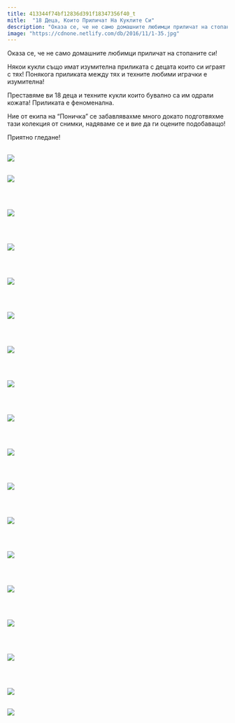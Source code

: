 ```yaml
---
title: 413344f74bf12836d391f18347356f40_t
mitle:  "18 Деца, Които Приличат На Куклите Си"
description: "Оказа се, че не само домашните любимци приличат на стопаните си! Някои кукли също имат изумителна приликата с децата които си играят с тях! Понякога приликата между"
image: "https://cdnone.netlify.com/db/2016/11/1-35.jpg"
---
```


 <p>Оказа се, че не само домашните любимци приличат на стопаните си!</p>      <p>Някои кукли също имат изумителна приликата с децата които си играят с тях! Понякога приликата между тях и техните любими играчки е изумителна!</p> <p>Преставяме ви 18 деца и техните кукли които бувално са им одрали кожата! Приликата е феноменална.</p> <p>Ние от екипа на “Поничка” се забавлявахме много докато подготвяхме тази колекция от снимки, надяваме се и вие да ги оцените подобаващо!</p>      <p>Приятно гледане!</p> <p> <br/><img src="https://cdnone.netlify.com/db/2016/11/1-35.jpg"/><br/></p>  <p> <br/><img src="https://cdnone.netlify.com/db/2016/11/2-17.jpg"/><br/></p> <p> </p>      <p> <br/><img src="https://cdnone.netlify.com/db/2016/11/3-26.jpg"/><br/></p> <p> </p> <p> <br/><img src="https://cdnone.netlify.com/db/2016/11/4-26.jpg"/><br/></p> <p> </p> <p> <br/><img src="https://cdnone.netlify.com/db/2016/11/6-21.jpg"/><br/></p> <p> </p>      <p> <br/><img src="https://cdnone.netlify.com/db/2016/11/5-22.jpg"/><br/></p> <p> </p> <p> <br/><img src="https://cdnone.netlify.com/db/2016/11/7-22.jpg"/><br/></p> <p> </p>      <p> <br/><img src="https://cdnone.netlify.com/db/2016/11/8-17.jpg"/><br/></p> <p> </p> <p> <br/><img src="https://cdnone.netlify.com/db/2016/11/9-17.jpg"/><br/></p> <p> </p> <p> <br/><img src="https://cdnone.netlify.com/db/2016/11/10-20.jpg"/><br/></p> <p> </p> <p> <br/><img src="https://cdnone.netlify.com/db/2016/11/11-16.jpg"/><br/></p> <p> </p> <p> <br/><img src="https://cdnone.netlify.com/db/2016/11/12-15.jpg"/><br/></p> <p> </p> <p> <br/><img src="https://cdnone.netlify.com/db/2016/11/13-11.jpg"/><br/></p> <p> </p> <p> <br/><img src="https://cdnone.netlify.com/db/2016/11/15-10.jpg"/><br/></p> <p> </p> <p> <br/><img src="https://cdnone.netlify.com/db/2016/11/14-11.jpg"/><br/></p> <p> </p> <p> <br/><img src="https://cdnone.netlify.com/db/2016/11/16-11.jpg"/><br/></p> <p> </p> <p> <br/><img src="https://cdnone.netlify.com/db/2016/11/17-8.jpg"/><br/></p>  <p> <br/><img src="https://cdnone.netlify.com/db/2016/11/18-8.jpg"/><br/></p> <p> </p>       